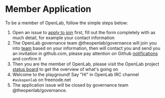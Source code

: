 # Member Application
To be a member of OpenLab, follow the simple steps below:

1. Open an issue to [apply to join](https://github.com/theopenlab/openlab/issues/new?template=joinin.md&&labels=new%20member) first, fill out the form completely with as much detail, for example your contact information
2. The OpenLab governance team @theopenlab/governance will join you into [team](https://github.com/orgs/theopenlab/teams) based on your information, then will contact you and send you an invitation in github.com, please pay attention on Github [notifications](https://github.com/notifications) and confirm it
3. Then you are the member of OpenLab, please visit the OpenLab project [status board](https://github.com/orgs/theopenlab/projects/1) to get the overview of what's going on
4. Welcome to the playground! Say "Hi" in OpenLab IRC channel `#askopenlab` on freenode.net
5. The application issue will be closed by governance team @theopenlab/governance.